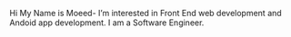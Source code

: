 Hi My Name is Moeed- 
I’m interested in Front End web development and Andoid app development.
I am a Software Engineer.



